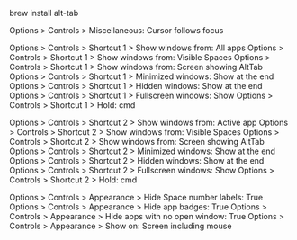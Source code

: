 


brew install alt-tab


Options > Controls > Miscellaneous: Cursor follows focus


Options > Controls > Shortcut 1 > Show windows from: All apps
Options > Controls > Shortcut 1 > Show windows from: Visible Spaces
Options > Controls > Shortcut 1 > Show windows from: Screen showing AltTab
Options > Controls > Shortcut 1 > Minimized windows: Show at the end
Options > Controls > Shortcut 1 > Hidden windows: Show at the end
Options > Controls > Shortcut 1 > Fullscreen windows: Show
Options > Controls > Shortcut 1 > Hold: cmd



Options > Controls > Shortcut 2 > Show windows from: Active app
Options > Controls > Shortcut 2 > Show windows from: Visible Spaces
Options > Controls > Shortcut 2 > Show windows from: Screen showing AltTab
Options > Controls > Shortcut 2 > Minimized windows: Show at the end
Options > Controls > Shortcut 2 > Hidden windows: Show at the end
Options > Controls > Shortcut 2 > Fullscreen windows: Show
Options > Controls > Shortcut 2 > Hold: cmd



Options > Controls > Appearance > Hide Space number labels: True
Options > Controls > Appearance > Hide app badges: True
Options > Controls > Appearance > Hide apps with no open window: True
Options > Controls > Appearance > Show on: Screen including mouse








